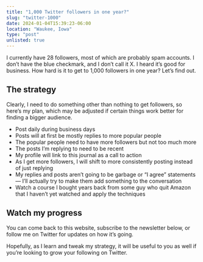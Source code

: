 ```yaml
---
title: "1,000 Twitter followers in one year?"
slug: "twitter-1000"
date: 2024-01-04T15:39:23-06:00
location: "Waukee, Iowa"
type: "post"
unlisted: true
---
```


I currently have 28 followers, most of which are probably spam accounts. I don’t have the blue checkmark, and I don’t call it X. I heard it’s good for business. How hard is it to get to 1,000 followers in one year? Let’s find out.

## The strategy

Clearly, I need to do something other than nothing to get followers, so here’s my plan, which may be adjusted if certain things work better for finding a bigger audience.

- Post daily during business days
- Posts will at first be mostly replies to more popular people
- The popular people need to have more followers but not too much more
- The posts I’m replying to need to be recent
- My profile will link to this journal as a call to action
- As I get more followers, I will shift to more consistently posting instead of just replying
- My replies and posts aren’t going to be garbage or “I agree” statements — I’ll actually try to make them add something to the conversation
- Watch a course I bought years back from some guy who quit Amazon that I haven’t yet watched and apply the techniques

## Watch my progress

You can come back to this website, subscribe to the newsletter below, or follow me on Twitter for updates on how it’s going.

Hopefully, as I learn and tweak my strategy, it will be useful to you as well if you’re looking to grow your following on Twitter.
